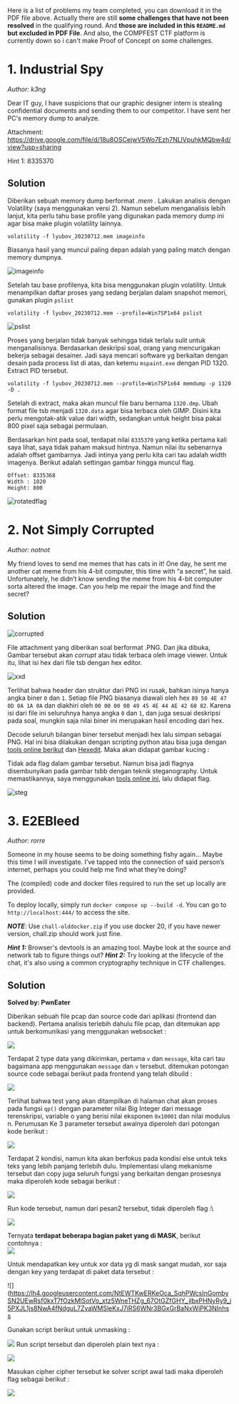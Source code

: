 ﻿
Here is a list of problems my team completed, you can download it in the PDF file above. Actually there are still **some challenges that have not been resolved** in the qualifying round. And **those are included in this `README.md` but excluded in PDF File**. And also, the COMPFEST CTF platform is currently down so i can't make Proof of Concept on some challenges.


# 1. Industrial Spy
*Author: k3ng*

Dear IT guy, I have suspicions that our graphic designer intern is stealing confidential documents and sending them to our competitor. I have sent her PC's memory dump to analyze.

Attachment: https://drive.google.com/file/d/18u8OSCejwV5Wo7Ezh7NLlVpuhkMQbw4d/view?usp=sharing

Hint 1: 8335370

## Solution
Diberikan sebuah memory dump berformat *.mem* . Lakukan analisis dengan Volatility (saya menggunakan versi 2). Namun sebelum menganalisis lebih lanjut, kita perlu tahu base profile yang digunakan pada memory dump ini agar bisa make plugin volatility lainnya.
```
volatility -f lyubov_20230712.mem imageinfo
```
Biasanya hasil yang muncul paling depan adalah yang paling match dengan memory dumpnya.

![imageinfo](img/imageinfo.png)

Setelah tau base profilenya, kita bisa menggunakan plugin volatility. Untuk menampilkan daftar proses yang sedang berjalan dalam snapshot memori, gunakan plugin `pslist`

```
volatility -f lyubov_20230712.mem --profile=Win7SP1x64 pslist
```
![pslist](img/pslist.png)

Proses yang berjalan tidak banyak sehingga tidak terlalu sulit untuk menganalisisnya. Berdasarkan deskripsi soal, orang yang mencurigakan bekerja sebagai desainer. Jadi saya mencari software yg berkaitan dengan desain pada process list di atas, dan ketemu `mspaint.exe` dengan PID 1320. Extract PID tersebut.

```
volatility -f lyubov_20230712.mem --profile=Win7SP1x64 memdump -p 1320 -D .
```

Setelah di extract, maka akan muncul file baru bernama `1320.dmp`. Ubah format file tsb menjadi `1320.data` agar bisa terbaca oleh GIMP. Disini kita perlu mengotak-atik value dari width, sedangkan untuk height bisa pakai 800 pixel saja sebagai permulaan.

Berdasarkan hint pada soal, terdapat nilai `8335370` yang ketika pertama kali saya lihat, saya tidak paham maksud hintnya. Namun nilai itu sebenarnya adalah offset gambarnya. Jadi intinya yang perlu kita cari tau adalah width imagenya. Berikut adalah settingan gambar hingga muncul flag.

```
Offset: 8335368
Width : 1020
Height: 800
```

![rotatedflag](img/rotatedflag.jpg)

# 2. Not Simply Corrupted
*Author: notnot*

My friend loves to send me memes that has cats in it! One day, he sent me another cat meme from his 4-bit computer, this time with “a secret”, he said. Unfortunately, he didn’t know sending the meme from his 4-bit computer sorta altered the image. Can you help me repair the image and find the secret?

## Solution
![corrupted](img/corrupted.png)

File attachment yang diberikan soal berformat .PNG. Dan jika dibuka, Gambar tersebut akan *corrupt* atau tidak terbaca oleh image viewer. Untuk itu, lihat isi hex dari file tsb dengan hex editor.

![xxd](img/xxd.png)

Terlihat bahwa header dan struktur dari PNG ini rusak, bahkan isinya hanya angka biner `0` dan `1`.  Setiap file PNG biasanya diawali oleh hex `89 50 4E 47 0D 0A 1A 0A` dan diakhiri oleh `00 00 00 00 49 45 4E 44 AE 42 60 82`. Karena isi dari file ini seluruhnya hanya angka `0` dan `1`, dan juga sesuai deskripsi pada soal, mungkin saja nilai biner ini merupakan hasil encoding dari hex.

Decode seluruh bilangan biner tersebut menjadi hex lalu simpan sebagai PNG. Hal ini bisa dilakukan dengan scripting python atau bisa juga dengan [tools online berikut](https://cryptii.com/pipes/binary-decoder) dan [Hexedit](https://hexed.it/). Maka akan didapat gambar kucing :

Tidak ada flag dalam gambar tersebut. Namun bisa jadi flagnya disembunyikan pada gambar tsbb dengan teknik steganography. Untuk memastikannya, saya menggunakan [tools online ini](https://www.aperisolve.com/), lalu didapat flag.

![steg](img/steg.png)

# 3. E2EBleed
*Author: rorre*

Someone in my house seems to be doing something fishy again… Maybe this time I will investigate. I’ve tapped into the connection of said person’s internet, perhaps you could help me find what they’re doing?

The (compiled) code and docker files required to run the set up locally are provided.

To deploy locally, simply run `docker compose up --build -d`. You can go to `http://localhost:444/` to access the site.

***NOTE***: Use `chall-olddocker.zip` if you use docker 20, if you have newer version, chall.zip should work just fine.

***Hint 1:*** Browser's devtools is an amazing tool. Maybe look at the source and network tab to figure things out?
***Hint 2:*** Try looking at the lifecycle of the chat, it's also using a common cryptography technique in CTF challenges.


## Solution
**Solved by: PwnEater**

Diberikan sebuah file pcap dan source code dari aplikasi (frontend dan backend). Pertama analisis terlebih dahulu file pcap, dan ditemukan app untuk berkomunikasi yang menggunakan websocket :

![](https://lh6.googleusercontent.com/lODUvJzY0gt03qQlWW4c_96dGSeFF_TO9JlSM1UvvnHpsGWbuMTje6qx8MuMN6xf5jcyjV3qg80KpvOMoiwxzqcToyI3OClDT-545cxgELocmxvJfP4Ok6r89jq8A-TowDzilR1XBa2VW32cGpl1Huc)

Terdapat 2 type data yang dikirimkan, pertama `v` dan `message`, kita cari tau bagaimana app menggunakan `message` dan `v` tersebut. ditemukan potongan source code sebagai berikut pada frontend yang telah dibuild :

![](https://lh4.googleusercontent.com/c7kvWRLZoC6ruzDfFCdJNhTzEAJtOBhwvttnFk5nKE6WZeyUSSF2tJO0gX__4LsVeJ6wo6iU1S9tWUUEbHovBhJNtVJUCnHvalhWiXdSAxKJkmALBGPsyGZa30q7UVBf_mcQhR6Vd1YH6xnRgD0dp8k)

  

Terlihat bahwa test yang akan ditampilkan di halaman chat akan proses pada fungsi `qp()` dengan parameter nilai Big Integer dari message terenskripsi, variable o yang berisi nilai eksponen `0x10001` dan nilai modulus n. Perumusan  Ke 3 parameter tersebut awalnya diperoleh dari potongan kode berikut :

![](https://lh3.googleusercontent.com/t_g-ztwYQb50nekptiSYbP4YBMY49fTwHwjP2YWJQff8ZpvYsETbj3dgYJTBP7tgNXp1_j4uQRtqsqvp_rMrPKGfXcMPwfaYPUB8DkwRsDGoFkuwarEMiGhBwCZWkMIPUZO2lWYuti2TEDwyQII5MeI)

  

Terdapat 2 kondisi, namun kita akan berfokus pada kondisi else untuk teks teks yang lebih panjang terlebih dulu. Implementasi ulang mekanisme tersebut dan copy juga seluruh fungsi yang berkaitan dengan prosesnya maka diperoleh kode sebagai berikut :

  
  
![](https://lh5.googleusercontent.com/aBbzqHs7O3DelOsDZXxyijKF53DXvQ0ogXoxgF_F3sXES8C36TiMQQZGHtg7w10AbBQnku5EyvJ_0Dte7cRjCPDU30oNziA1wrZTpCajGl9iKoVA7cmoqpvnMEpHp1lFJuU1AF27RvDZyRaNCwPa06w)

  

Run kode tersebut, namun dari pesan2 tersebut, tidak diperoleh flag :\

![](https://lh6.googleusercontent.com/Wzf4bTbdFZ18hzEM4GTv7_33xdUnWTU8BMRgGosnDa17r8Esa_2jAaXjYj_I38oKFzA7yFjKLTdc2fK6lqNqhYXcieur97iS4WO9EPf6xn1svsfcG1z9tYnEF3seBC39-cHZGt0zao9M6AnM8PI_gTM)
  
Ternyata **terdapat beberapa bagian paket yang di MASK**, berikut contohnya :  
![](https://lh3.googleusercontent.com/RS00NawfKYcasUaaJ_HwaEb0zLfNefCvmizvPWy30jOKQ_M1NOqDjxhfS5Xn3GsiKjB8qn6ArV_U67gHMR1dnV2zyLgziPFuUYpuHFaKqXUxNb5Pn9O-u09wnzp91kUolowFixYAAhK7xZ9cC4VCnlg)

Untuk mendapatkan key untuk xor data yg di mask sangat mudah, xor saja dengan key yang terdapat di paket data tersebut :

![](https://lh4.googleusercontent.com/NtEWTKwERKeOca_SqhPWcsInGombySN2UEwRsf0kxT7fOzkMlSotVo_xtz5WneTHZg_67OtGZfGHY_jlbxPHNyRy9_i5PXJL1js8NwA4fNdguL7ZyaWMSleKxJ7iRS6WNr3BGxGrBaNxWiPK3NInhss
  
Gunakan script berikut untuk unmasking :

![](https://lh6.googleusercontent.com/mMaZ7Js-pUxN5v9UjFwgu2vnerjD9cgC5cgPYZQSFK2iq0LTHNxRBvfa0i3xpDZfD_6WDq2jGP1EVwmcHbodOwsrdid3jE_42m-BJ9fWvd6UCdSpBdNs-bRD_vs7dkTzLwUCY5CK5Rw58FeToBMCh3Y)
Run script tersebut dan diperoleh plain text nya :

![](https://lh5.googleusercontent.com/YmeU2KrS_KnDpcNHYVH2iOHrPvhxliDbSxHNAbfJa39RxYvfG3haq4e1gS3te2-3d1Np59n4kDdAR08ELZH8aSuzqccxSHybS6WtCUGattmg8D6LY41yj3xSdUBFDbJlLug7GqnpLNhgbWX5ThvUOQM)

Masukan cipher cipher tersebut ke solver script awal tadi maka diperoleh flag sebagai berikut :

![](https://lh6.googleusercontent.com/Dev4EB4uv5GFm7VWikrvuYBfgs9rb7xy6jo6hOgJXfg0LFsepHRTozUrANTSpdIfKpq1TEA92ofUh3p5lfHonVDm5mHODyKpfIlicmo2GR_a8cgGomVraQN2jd9Gq4_5x7JOh7pStr7ziKOD5ZTRueI)


